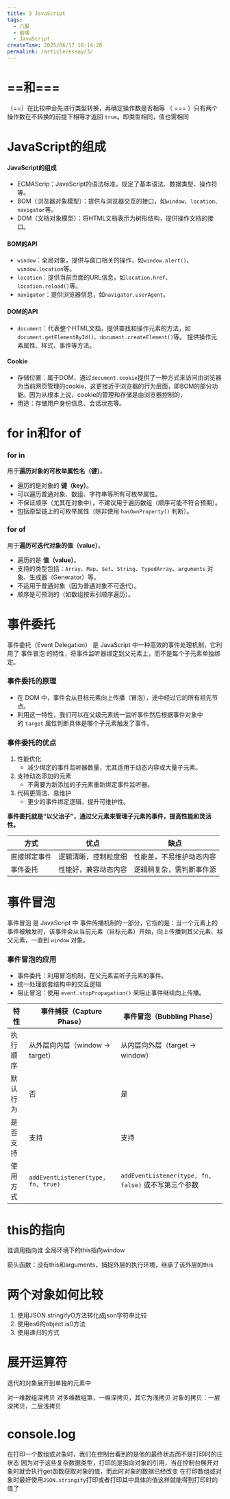 ```yaml
---
title: 3 JavaScript
tags:
  - 八股
  - 前端
  - JavaScript
createTime: 2025/06/17 18:14:20
permalink: /article/essay/3/
---
```


# \=\=和\=\=\=
（\=\=）在比较中会先进行类型转换，再确定操作数是否相等
（ === ）只有两个操作数在不转换的前提下相等才返回 `true`。即类型相同，值也需相同


# JavaScript的组成
#### JavaScript的组成
- ECMAScrip：JavaScript的语法标准，规定了基本语法、数据类型、操作符等。
- BOM（浏览器对象模型）：提供与浏览器交互的接口，如`window`、`location`、`navigator`等。
- DOM（文档对象模型）：将HTML文档表示为树形结构，提供操作文档的接口。

#### BOM的API
- `window`：全局对象，提供与窗口相关的操作，如`window.alert()`、`window.location`等。
- `location`：提供当前页面的URL信息，如`location.href`、`location.reload()`等。
- `navigator`：提供浏览器信息，如`navigator.userAgent`。

#### DOM的API
- `document`：代表整个HTML文档，提供查找和操作元素的方法，如`document.getElementById()`、`document.createElement()`等。
提供操作元素属性、样式、事件等方法。

#### Cookie
- 存储位置：属于DOM，通过`document.cookie`提供了一种方式来访问由浏览器为当前网页管理的cookie，这更接近于浏览器的行为层面，即BOM的部分功能。因为从根本上说，cookie的管理和存储是由浏览器控制的，
- 用途：存储用户身份信息、会话状态等。

# for in和for of
### for in
用于**遍历对象的可枚举属性名（键）**。
- 遍历的是对象的 **键（key）**。
- 可以遍历普通对象、数组、字符串等所有可枚举属性。
- 不保证顺序（尤其在对象中），不建议用于遍历数组（顺序可能不符合预期）。
- 包括原型链上的可枚举属性（除非使用 `hasOwnProperty()` 判断）。

### for of
用于**遍历可迭代对象的值（value）**。
- 遍历的是 **值（value）**。
- 支持的类型包括：`Array`、`Map`、`Set`、`String`、`TypedArray`、`arguments` 对象、生成器（Generator）等。
- 不适用于普通对象（因为普通对象不可迭代）。
- 顺序是可预测的（如数组按索引顺序遍历）。

# 事件委托

事件委托（Event Delegation） 是 JavaScript 中一种高效的事件处理机制，它利用了 事件冒泡 的特性，将事件监听器绑定到父元素上，而不是每个子元素单独绑定。

### 事件委托的原理
- 在 DOM 中，事件会从目标元素向上传播（冒泡），途中经过它的所有祖先节点。
- 利用这一特性，我们可以在父级元素统一监听事件然后根据事件对象中的 `target` 属性判断具体是哪个子元素触发了事件。
### 事件委托的优点
1. 性能优化
    - 减少绑定的事件监听器数量，尤其适用于动态内容或大量子元素。
2. 支持动态添加的元素
    - 不需要为新添加的子元素重新绑定事件监听器。
3. 代码更简洁、易维护
    - 更少的事件绑定逻辑，提升可维护性。

**事件委托就是“以父治子”，通过父元素来管理子元素的事件，提高性能和灵活性。**

|方式|优点|缺点|
|---|---|---|
|直接绑定事件|逻辑清晰，控制粒度细|性能差，不易维护动态内容|
|事件委托|性能好，兼容动态内容|逻辑稍复杂，需判断事件源|

# 事件冒泡

事件冒泡 是 JavaScript 中 事件传播机制的一部分，它指的是：当一个元素上的事件被触发时，该事件会从当前元素（目标元素）开始，向上传播到其父元素、祖父元素，一直到 `window` 对象。

### 事件冒泡的应用
- 事件委托：利用冒泡机制，在父元素监听子元素的事件。
- 统一处理嵌套结构中的交互逻辑
- 阻止冒泡：使用 `event.stopPropagation()` 来阻止事件继续向上传播。

| 特性   | 事件捕获（Capture Phase）                | 事件冒泡（Bubbling Phase）                         |
| ---- | ---------------------------------- | -------------------------------------------- |
| 执行顺序 | 从外层向内层（window → target）            | 从内层向外层（target → window）                      |
| 默认行为 | 否                                  | 是                                            |
| 是否支持 | 支持                                 | 支持                                           |
| 使用方式 | `addEventListener(type, fn, true)` | `addEventListener(type, fn, false)` 或不写第三个参数 |

# this的指向
谁调用指向谁
全局环境下的this指向window

箭头函数：没有this和arguments，捕捉外层的执行环境，继承了该外层的this

# 两个对象如何比较
1. 使用JSON.stringifyO方法转化成json字符串比较
2. 使用es6的object.is0方法
3. 使用递归的方式

# 展开运算符
迭代的对象展开到单独的元素中

对一维数组深拷贝
对多维数组第，一维深拷贝，其它为浅拷贝
对象的拷贝：一层深拷贝，二层浅拷贝

# console.log
在打印一个数组或对象时，我们在控制台看到的是他的最终状态而不是打印时的庄状态
因为对于这些复杂数据类型，打印的是指向对象的引用，当在控制台展开对象时就会执行get函数获取对象的值，而此时对象的数据已经改变
在打印数组或对象时最好使用`JSON.stringify`打印或者打印其中具体的值这样就能得到打印时的值了

